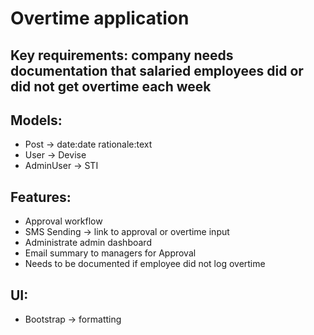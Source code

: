 # Overtime application

## Key requirements: company needs documentation that salaried employees did or did not get overtime each week

## Models:
- Post -> date:date rationale:text
- User -> Devise
- AdminUser -> STI

## Features:
- Approval workflow
- SMS Sending -> link to approval or overtime input
- Administrate admin dashboard
- Email summary to managers for Approval
- Needs to be documented if employee did not log overtime

## UI:
- Bootstrap -> formatting
